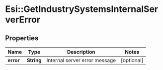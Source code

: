# Esi::GetIndustrySystemsInternalServerError

## Properties
Name | Type | Description | Notes
------------ | ------------- | ------------- | -------------
**error** | **String** | Internal server error message | [optional] 


